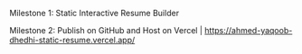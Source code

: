 Milestone 1: Static Interactive Resume Builder


Milestone 2: Publish on GitHub and Host on Vercel | https://ahmed-yaqoob-dhedhi-static-resume.vercel.app/
